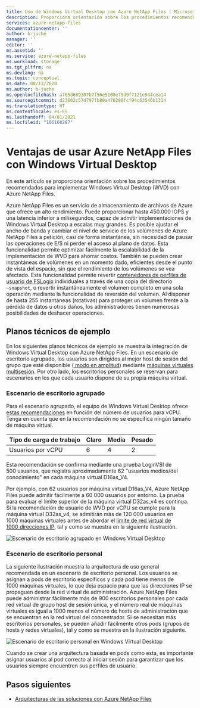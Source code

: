 ```yaml
---
title: Uso de Windows Virtual Desktop con Azure NetApp Files | Microsoft Docs
description: Proporciona orientación sobre los procedimientos recomendados y planos técnicos de ejemplo sobre la implementación de Windows Virtual Desktop con Azure NetApp Files.
services: azure-netapp-files
documentationcenter: ''
author: b-juche
manager: ''
editor: ''
ms.assetid: ''
ms.service: azure-netapp-files
ms.workload: storage
ms.tgt_pltfrm: na
ms.devlang: na
ms.topic: conceptual
ms.date: 08/13/2020
ms.author: b-juche
ms.openlocfilehash: a765d689307b7f56e5100e75d9f7121e944cea14
ms.sourcegitcommit: d23602c57d797fb89a470288fcf94c63546b1314
ms.translationtype: HT
ms.contentlocale: es-ES
ms.lasthandoff: 04/01/2021
ms.locfileid: "106168287"
---
```

# <a name="benefits-of-using-azure-netapp-files-with-windows-virtual-desktop"></a>Ventajas de usar Azure NetApp Files con Windows Virtual Desktop 

En este artículo se proporciona orientación sobre los procedimientos recomendados para implementar Windows Virtual Desktop (WVD) con Azure NetApp Files.

Azure NetApp Files es un servicio de almacenamiento de archivos de Azure que ofrece un alto rendimiento. Puede proporcionar hasta 450.000 IOPS y una latencia inferior a milisegundos, capaz de admitir implementaciones de Windows Virtual Desktop a escalas muy grandes. Es posible ajustar el ancho de banda y cambiar el nivel de servicio de los volúmenes de Azure NetApp Files a petición, casi de forma instantánea, sin necesidad de pausar las operaciones de E/S ni perder el acceso al plano de datos. Esta funcionalidad permite optimizar fácilmente la escalabilidad de la implementación de WVD para ahorrar costos. También se pueden crear instantáneas de volúmenes en un momento dado, eficientes desde el punto de vista del espacio, sin que el rendimiento de los volúmenes se vea afectado. Esta funcionalidad permite revertir [contenedores de perfiles de usuario de FSLogix](../virtual-desktop/store-fslogix-profile.md) individuales a través de una copia del directorio `~snapshot`, o revertir instantáneamente el volumen completo en una sola operación mediante la funcionalidad de reversión del volumen.  Al disponer de hasta 255 instantáneas (rotativas) para proteger un volumen frente a la pérdida de datos u otros daños, los administradores tienen numerosas posibilidades de deshacer operaciones.

## <a name="sample-blueprints"></a>Planos técnicos de ejemplo

En los siguientes planos técnicos de ejemplo se muestra la integración de Windows Virtual Desktop con Azure NetApp Files. En un escenario de escritorio agrupado, los usuarios son dirigidos al mejor host de sesión del grupo que esté disponible ([ modo en amplitud](../virtual-desktop/host-pool-load-balancing.md#breadth-first-load-balancing-method)) mediante [máquinas virtuales multisesión](../virtual-desktop/windows-10-multisession-faq.yml#what-is-windows-10-enterprise-multi-session). Por otro lado, los escritorios personales se reservan para escenarios en los que cada usuario dispone de su propia máquina virtual.

### <a name="pooled-desktop-scenario"></a>Escenario de escritorio agrupado

Para el escenario agrupado, el equipo de Windows Virtual Desktop ofrece [estas recomendaciones](/windows-server/remote/remote-desktop-services/virtual-machine-recs#multi-session-recommendations) en función del número de usuarios para vCPU. Tenga en cuenta que en la recomendación no se especifica ningún tamaño de máquina virtual.

|     Tipo de carga de trabajo     |     Claro    |     Media    |     Pesado    |
|-----------------------|--------------|---------------|--------------|
|     Usuarios por vCPU    |     6        |     4         |     2        |


Esta recomendación se confirma mediante una prueba LoginVSI de 500 usuarios, que registra aproximadamente 62 "usuarios medios/del conocimiento" en cada máquina virtual D16as_V4. 

Por ejemplo, con 62 usuarios por máquina virtual D16as_V4, Azure NetApp Files puede admitir fácilmente a 60 000 usuarios por entorno. La prueba para evaluar el límite superior de la máquina virtual D32as_v4 es continua. Si la recomendación de usuario de WVD por vCPU se cumple para la máquina virtual D32as_v4, se admitirán más de 120 000 usuarios en 1000 máquinas virtuales antes de abordar el [límite de red virtual de 1000 direcciones IP](./azure-netapp-files-network-topologies.md), tal y como se muestra en la siguiente ilustración.  

![Escenario de escritorio agrupado en Windows Virtual Desktop](../media/azure-netapp-files/solutions-pooled-desktop-scenario.png)   

### <a name="personal-desktop-scenario"></a>Escenario de escritorio personal 

La siguiente ilustración muestra la arquitectura de uso general recomendada en un escenario de escritorio personal. Los usuarios se asignan a pods de escritorio específicos y cada pod tiene menos de 1000 máquinas virtuales, lo que deja espacio para que las direcciones IP se propaguen desde la red virtual de administración. Azure NetApp Files puede administrar fácilmente más de 900 escritorios personales por cada red virtual de grupo host de sesión única, y el número real de máquinas virtuales es igual a 1000 menos el número de hosts de administración que se encuentran en la red virtual del concentrador. Si se necesitan más escritorios personales, se pueden añadir fácilmente otros pods (grupos de hosts y redes virtuales), tal y como se muestra en la ilustración siguiente. 

![Escenario de escritorio personal en Windows Virtual Desktop](../media/azure-netapp-files/solutions-personal-desktop-scenario.png)  

Cuando se crear una arquitectura basada en pods como esta, es importante asignar usuarios al pod correcto al iniciar sesión para garantizar que los usuarios siempre encuentren sus perfiles de usuario. 

## <a name="next-steps"></a>Pasos siguientes

- [Arquitecturas de las soluciones con Azure NetApp Files](azure-netapp-files-solution-architectures.md)